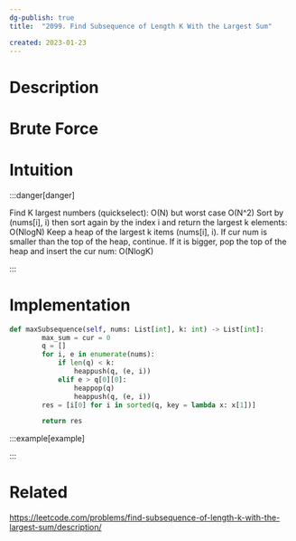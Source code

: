 ```yaml
---
dg-publish: true
title:  "2099. Find Subsequence of Length K With the Largest Sum"

created: 2023-01-23
---
```



# Description

# Brute Force
# Intuition

:::danger[danger] 

Find K largest numbers (quickselect): O(N) but worst case O(N^2)
Sort by (nums[i], i) then sort again by the index i and return the largest k elements: O(NlogN)
Keep a heap of the largest k items (nums[i], i). If cur num is smaller than the top of the heap, continue. If it is bigger, pop the top of the heap and insert the cur num: O(NlogK)

:::


# Implementation
```python
def maxSubsequence(self, nums: List[int], k: int) -> List[int]:
        max_sum = cur = 0
        q = []
        for i, e in enumerate(nums):
            if len(q) < k:
                heappush(q, (e, i))
            elif e > q[0][0]:
                heappop(q)
                heappush(q, (e, i))
        res = [i[0] for i in sorted(q, key = lambda x: x[1])]

        return res
```

:::example[example] 


:::


# Related
https://leetcode.com/problems/find-subsequence-of-length-k-with-the-largest-sum/description/